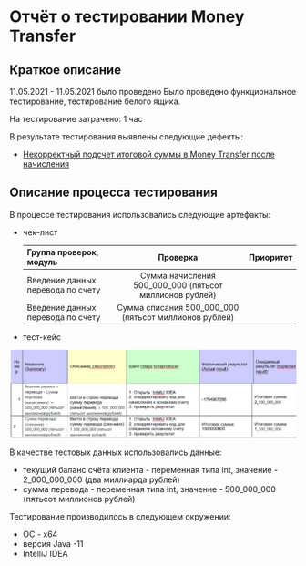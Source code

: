 # Отчёт о тестировании Money Transfer

## Краткое описание

11.05.2021 - 11.05.2021 было проведено Было проведено функциональное тестирование, тестирование белого ящика. 

На тестирование затрачено: 1 час

В результате тестирования выявлены следующие дефекты:
* [Некорректный подсчет итоговой суммы в Money Transfer после начисления](https://github.com/netology-Marina/Money-Transfer/issues/1)

## Описание процесса тестирования

В процессе тестирования использовались следующие артефакты:

* чек-лист
  
  | Группа проверок, модуль | Проверка | Приоритет |
  |----------------|:---------:|----------------:|
  |Введение данных перевода по счету | Сумма начисления 500_000_000 (пятьсот миллионов рублей) ||
  |Введение данных перевода по счету | Сумма списания 500_000_000 (пятьсот миллионов рублей) ||
  
* тест-кейс

![img_8.png](img_8.png)


В качестве тестовых данных использовались данные:
* текущий баланс счёта клиента - переменная типа int, значение - 2_000_000_000 (два миллиарда рублей)
* сумма перевода - переменная типа int, значение - 500_000_000 (пятьсот миллионов рублей)

Тестирование производилось в следующем окружении:
* ОС - х64
* версия Java -11
* IntelliJ IDEA